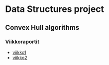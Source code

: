 # Data Structures project
## Convex Hull algorithms

### Viikkoraportit
* [viikko1](Absor/convexhull/blob/master/viikkoraportit/viikko1)
* [viikko2](Absor/convexhull/blob/master/viikkoraportit/viikko2)
